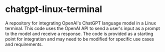 # chatgpt-linux-terminal
A repository for integrating OpenAI's ChatGPT language model in a Linux terminal. This code uses the OpenAI API to send a user's input as a prompt to the model and receive a response. The code is provided as a starting point for integration and may need to be modified for specific use cases and requirements.
